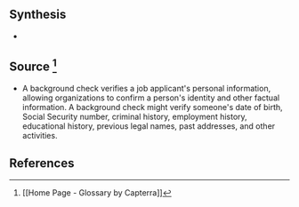 ## Synthesis
- 
## Source [^1]
- A background check verifies a job applicant's personal information, allowing organizations to confirm a person's identity and other factual information. A background check might verify someone's date of birth, Social Security number, criminal history, employment history, educational history, previous legal names, past addresses, and other activities.
## References

[^1]: [[Home Page - Glossary by Capterra]]